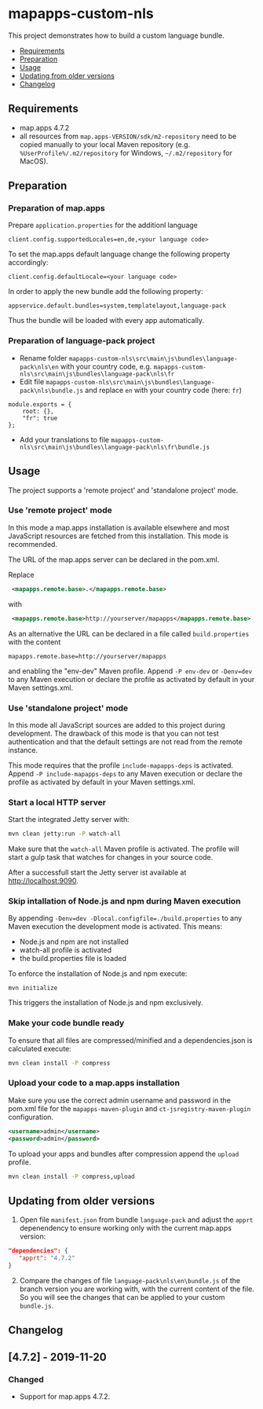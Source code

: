 # mapapps-custom-nls

This project demonstrates how to build a custom language bundle.

* [Requirements](https://github.com/conterra/mapapps-custom-nls#requirements)
* [Preparation](https://github.com/conterra/mapapps-custom-nls#preparation)
* [Usage](https://github.com/conterra/mapapps-custom-nls#usage)
* [Updating from older versions](https://github.com/conterra/mapapps-custom-nls#updating-from-older-versions)
* [Changelog](https://github.com/conterra/mapapps-custom-nls#changelog)

## Requirements

* map.apps 4.7.2
* all resources from `map.apps-VERSION/sdk/m2-repository` need to be copied manually to your local Maven repository (e.g. `%UserProfile%/.m2/repository` for Windows, `~/.m2/repository` for MacOS).

## Preparation

### Preparation of map.apps

Prepare `application.properties` for the additionl language
```properties
client.config.supportedLocales=en,de,<your language code>
```

To set the map.apps default language change the following property accordingly:
```properties
client.config.defaultLocale=<your language code>
```

In order to apply the new bundle add the following property:
```properties
appservice.default.bundles=system,templatelayout,language-pack
```
Thus the bundle will be loaded with every app automatically.

### Preparation of language-pack project

* Rename folder `mapapps-custom-nls\src\main\js\bundles\language-pack\nls\en` with your country code, e.g. `mapapps-custom-nls\src\main\js\bundles\language-pack\nls\fr`
* Edit file `mapapps-custom-nls\src\main\js\bundles\language-pack\nls\bundle.js` and replace `en` with your country code (here: `fr`)
``` 
module.exports = {
    root: {},
    "fr": true
};
```
* Add your translations to file `mapapps-custom-nls\src\main\js\bundles\language-pack\nls\fr\bundle.js`

## Usage

The project supports a 'remote project' and 'standalone project' mode.

### Use 'remote project' mode

In this mode a map.apps installation is available elsewhere and most JavaScript resources are fetched from this installation.
This mode is recommended.

The URL of the map.apps server can be declared in the pom.xml. 

Replace

```xml
 <mapapps.remote.base>.</mapapps.remote.base>
```

with

```xml
 <mapapps.remote.base>http://yourserver/mapapps</mapapps.remote.base>
```

As an alternative the URL can be declared in a file called `build.properties` with the content

```properties
mapapps.remote.base=http://yourserver/mapapps
```

and enabling the "env-dev" Maven profile.
Append `-P env-dev` or `-Denv=dev` to any Maven execution or declare the profile as activated by default in your Maven settings.xml.

### Use 'standalone project' mode

In this mode all JavaScript sources are added to this project during development.
The drawback of this mode is that you can not test authentication and that the default settings are not read from the remote instance.

This mode requires that the profile `include-mapapps-deps` is activated.
Append `-P include-mapapps-deps` to any Maven execution or declare the profile as activated by default in your Maven settings.xml.

### Start a local HTTP server

Start the integrated Jetty server with:

```sh
mvn clean jetty:run -P watch-all
```

Make sure that the `watch-all` Maven profile is activated.
The profile will start a gulp task that watches for changes in your source code.

After a successfull start the Jetty server ist available at [http://localhost:9090](http://localhost:9090).

### Skip intallation of Node.js and npm during Maven execution

By appending `-Denv=dev -Dlocal.configfile=./build.properties` to any Maven execution the development mode is activated.
This means:

* Node.js and npm are not installed
* watch-all profile is activated
* the build.properties file is loaded

To enforce the installation of Node.js and npm execute:

```
mvn initialize
```

This triggers the installation of Node.js and npm exclusively.

### Make your code bundle ready

To ensure that all files are compressed/minified and a dependencies.json is calculated execute:

```sh
mvn clean install -P compress
```

### Upload your code to a map.apps installation

Make sure you use the correct admin username and password in the pom.xml file for the `mapapps-maven-plugin` and `ct-jsregistry-maven-plugin` configuration.

```xml
<username>admin</username>
<password>admin</password>
```

To upload your apps and bundles after compression append the `upload` profile.

```sh
mvn clean install -P compress,upload
```

## Updating from older versions

1. Open file `manifest.json` from bundle `language-pack` and adjust the `apprt` depenendency to ensure working only with the current map.apps version:
```json
"dependencies": {
   "apprt": "4.7.2"
}
```

2. Compare the changes of file `language-pack\nls\en\bundle.js` of the branch version you are working with, with the current content of the file. So you will see the changes that can be applied to your custom `bundle.js`.


## Changelog

## [4.7.2] - 2019-11-20
### Changed
- Support for map.apps 4.7.2.